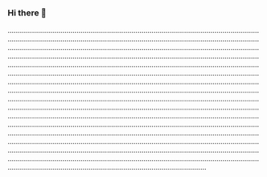 ### Hi there 👋

..................................................................................................................................................................................................................................................................................................................................................................................................................................................................................................................................................................................................................................................................................................................................................................................................................................................................................................................................................................................................................................................................................................................................................................................................................................................................................................................................................................................................................................................................................................................................................................................................................................................................................................................................................................................................................................................................................................................................................................................................................................................................................................................................................................